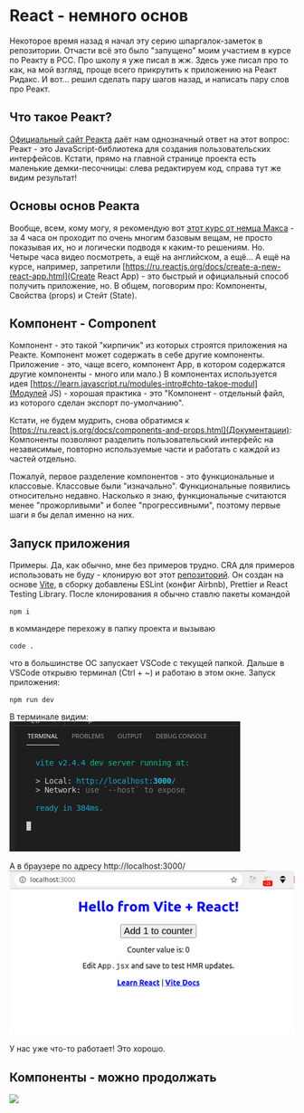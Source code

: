 # React - немного основ
Некоторое время назад я начал эту серию шпаргалок-заметок в репозитории. Отчасти всё это было "запущено" моим участием в курсе по Реакту в РСС. Про школу я уже писал в жж. Здесь уже писал про то как, на мой взгляд, проще всего прикрутить к приложению на Реакт Ридакс. И вот... решил сделать пару шагов назад, и написать пару слов про Реакт.

## Что такое Реакт?
[Официальный сайт Реакта](https://ru.react.js.org/) даёт нам однозначный ответ на этот вопрос: Реакт - это JavaScript-библиотека для создания пользовательских интерфейсов. Кстати, прямо на главной странице проекта есть маленькие демки-песочницы: слева редактируем код, справа тут же видим результат!

## Основы основ Реакта
Вообще, всем, кому могу, я рекомендую вот [этот курс от немца Макса](https://www.youtube.com/watch?v=Dorf8i6lCuk&t) - за 4 часа он проходит по очень многим базовым вещам, не просто показывая их, но и логически подводя к каким-то решениям. Но. Четыре часа видео посмотреть, а ещё на английском, а ещё... А ещё на курсе, например, запретили [https://ru.reactjs.org/docs/create-a-new-react-app.html](Create React App) - это быстрый и официальный способ получить приложение, но. В общем, поговорим про: Компоненты, Свойства (props) и Стейт (State).

## Компонент - Component
Компонент - это такой "кирпичик" из которых строятся приложения на Реакте.
Компонент может содержать в себе другие компоненты.
Приложение - это, чаще всего, компонент App, в котором содержатся другие компоненты - много или мало.)
В компонентах используется идея [https://learn.javascript.ru/modules-intro#chto-takoe-modul](Модулей JS) - хорошая практика - это "Компонент - отдельный файл, из которого сделан экспорт по-умолчанию".

Кстати, не будем мудрить, снова обратимся к [https://ru.react.js.org/docs/components-and-props.html](Документации): Компоненты позволяют разделить пользовательский интерфейс на независимые, повторно используемые части и работать с каждой из частей отдельно.

Пожалуй, первое разделение компонентов - это функциональные и классовые. Классовые были "изначально". Функциональные появились относительно недавно. Насколько я знаю, функциональные считаются менее "прожорливыми" и более "прогрессивными", поэтому первые шаги я бы делал именно на них.

## Запуск приложения
Примеры. Да, как обычно, мне без примеров трудно. CRA для примеров использовать не буду - клонирую вот этот [репозиторий](https://github.com/abr-ya/react-vite-eslint-test). Он создан на основе [Vite](https://vitejs.dev/guide/), в сборку добавлены ESLint (конфиг Airbnb), Prettier и React Testing Library. После клонирования я обычно ставлю пакеты командой
```
npm i
```

в коммандере перехожу в папку проекта и вызываю
```
code .
```

что в большинстве ОС запускает VSCode c текущей папкой. Дальше в VSCode открывю терминал (Ctrl + ~) и работаю в этом окне. Запуск приложения:
```
npm run dev
```

В терминале видим:
![](./img/react1/2021-08-21_160404_start1.png)

А в браузере по адресу http://localhost:3000/
![](./img/react1/2021-08-21_160602_start2.png)

У нас уже что-то работает! Это хорошо.

## Компоненты - можно продолжать

![](./img/react1/)
